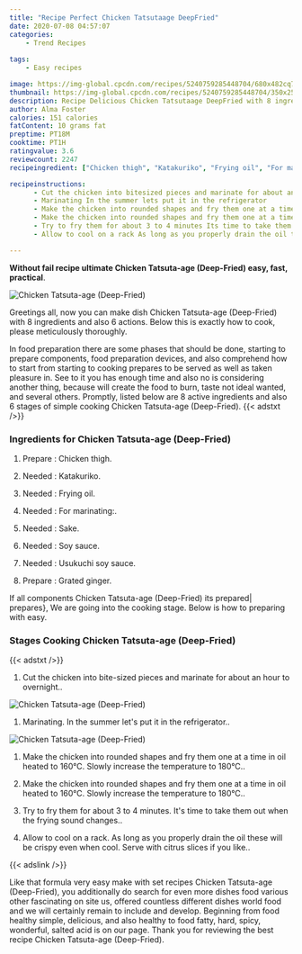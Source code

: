 ```yaml
---
title: "Recipe Perfect Chicken Tatsutaage DeepFried"
date: 2020-07-08 04:57:07
categories:
    - Trend Recipes
    
tags:
    - Easy recipes

image: https://img-global.cpcdn.com/recipes/5240759285448704/680x482cq70/chicken-tatsuta-age-deep-fried-recipe-main-photo.jpg
thumbnail: https://img-global.cpcdn.com/recipes/5240759285448704/350x250cq70/chicken-tatsuta-age-deep-fried-recipe-main-photo.jpg
description: Recipe Delicious Chicken Tatsutaage DeepFried with 8 ingredients and 6 stages of easy cooking.
author: Alma Foster
calories: 151 calories
fatContent: 10 grams fat
preptime: PT18M
cooktime: PT1H
ratingvalue: 3.6
reviewcount: 2247
recipeingredient: ["Chicken thigh", "Katakuriko", "Frying oil", "For marinating", "Sake", "Soy sauce", "Usukuchi soy sauce", "Grated ginger"]

recipeinstructions: 
      - Cut the chicken into bitesized pieces and marinate for about an hour to overnight 
      - Marinating In the summer lets put it in the refrigerator 
      - Make the chicken into rounded shapes and fry them one at a time in oil heated to 160 Slowly increase the temperature to 180 
      - Make the chicken into rounded shapes and fry them one at a time in oil heated to 160 Slowly increase the temperature to 180 
      - Try to fry them for about 3 to 4 minutes Its time to take them out when the frying sound changes 
      - Allow to cool on a rack As long as you properly drain the oil these will be crispy even when cool Serve with citrus slices if you like

---
```




**Without fail recipe ultimate Chicken Tatsuta-age (Deep-Fried) easy, fast, practical**. 


![Chicken Tatsuta-age (Deep-Fried)](https://img-global.cpcdn.com/recipes/5240759285448704/680x482cq70/chicken-tatsuta-age-deep-fried-recipe-main-photo.jpg "Chicken Tatsuta-age (Deep-Fried)")




Greetings all, now you can make dish Chicken Tatsuta-age (Deep-Fried) with 8 ingredients and also 6 actions. Below this is exactly how to cook, please meticulously thoroughly.

In food preparation there are some phases that should be done, starting to prepare components, food preparation devices, and also comprehend how to start from starting to cooking prepares to be served as well as taken pleasure in. See to it you has enough time and also no is considering another thing, because will create the food to burn, taste not ideal wanted, and several others. Promptly, listed below are 8 active ingredients and also 6 stages of simple cooking Chicken Tatsuta-age (Deep-Fried).
{{< adstxt />}}

### Ingredients for Chicken Tatsuta-age (Deep-Fried)


1. Prepare  : Chicken thigh.

1. Needed  : Katakuriko.

1. Needed  : Frying oil.

1. Needed  : For marinating:.

1. Needed  : Sake.

1. Needed  : Soy sauce.

1. Needed  : Usukuchi soy sauce.

1. Prepare  : Grated ginger.



If all components Chicken Tatsuta-age (Deep-Fried) its prepared| prepares}, We are going into the cooking stage. Below is how to preparing with easy.

### Stages Cooking Chicken Tatsuta-age (Deep-Fried)

{{< adstxt />}}


1. Cut the chicken into bite-sized pieces and marinate for about an hour to overnight..



![Chicken Tatsuta-age (Deep-Fried)](https://img-global.cpcdn.com/steps/4967451323269120/160x128cq70/chicken-tatsuta-age-deep-fried-recipe-step-1-photo.jpg" "Chicken Tatsuta-age (Deep-Fried)")



1. Marinating. In the summer let&#39;s put it in the refrigerator..



![Chicken Tatsuta-age (Deep-Fried)](https://img-global.cpcdn.com/steps/6258412460441600/160x128cq70/chicken-tatsuta-age-deep-fried-recipe-step-2-photo.jpg" "Chicken Tatsuta-age (Deep-Fried)")



1. Make the chicken into rounded shapes and fry them one at a time in oil heated to 160℃. Slowly increase the temperature to 180℃..



1. Make the chicken into rounded shapes and fry them one at a time in oil heated to 160℃. Slowly increase the temperature to 180℃..



1. Try to fry them for about 3 to 4 minutes. It&#39;s time to take them out when the frying sound changes..



1. Allow to cool on a rack. As long as you properly drain the oil these will be crispy even when cool. Serve with citrus slices if you like..





{{< adslink />}}

Like that formula very easy make with set recipes Chicken Tatsuta-age (Deep-Fried), you additionally do search for even more dishes food various other fascinating on site us, offered countless different dishes world food and we will certainly remain to include and develop. Beginning from food healthy simple, delicious, and also healthy to food fatty, hard, spicy, wonderful, salted acid is on our page. Thank you for reviewing the best recipe Chicken Tatsuta-age (Deep-Fried).
